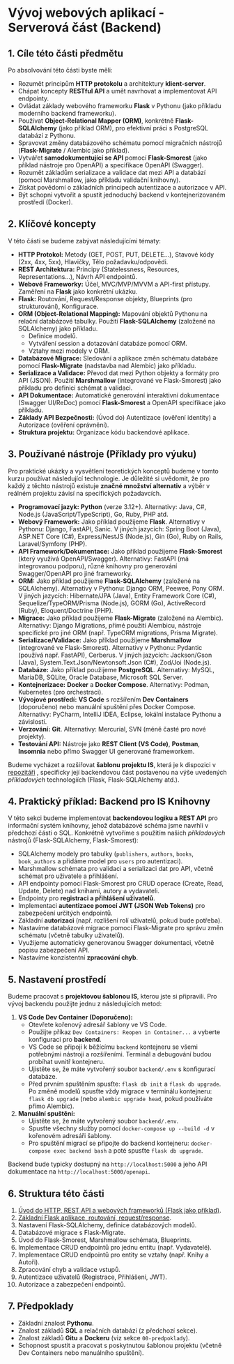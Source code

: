 # Vývoj webových aplikací - Serverová část (Backend)

## 1. Cíle této části předmětu

Po absolvování této části byste měli:

* Rozumět principům **HTTP protokolu** a architektury **klient-server**.
* Chápat koncepty **RESTful API** a umět navrhovat a implementovat API endpointy.
* Ovládat základy webového frameworku **Flask** v Pythonu (jako příkladu moderního backend frameworku).
* Používat **Object-Relational Mapper (ORM)**, konkrétně **Flask-SQLAlchemy** (jako příklad ORM), pro efektivní práci s PostgreSQL databází z Pythonu.
* Spravovat změny databázového schématu pomocí migračních nástrojů (**Flask-Migrate** / Alembic jako příklad).
* Vytvářet **samodokumentující se API** pomocí **Flask-Smorest** (jako příklad nástroje pro OpenAPI) a specifikace OpenAPI (Swagger).
* Rozumět základům serializace a validace dat mezi API a databází (pomocí Marshmallow, jako příkladu validační knihovny).
* Získat povědomí o základních principech autentizace a autorizace v API.
* Být schopni vytvořit a spustit jednoduchý backend v kontejnerizovaném prostředí (Docker).

## 2. Klíčové koncepty

V této části se budeme zabývat následujícími tématy:

* **HTTP Protokol:** Metody (GET, POST, PUT, DELETE...), Stavové kódy (2xx, 4xx, 5xx), Hlavičky, Tělo požadavku/odpovědi.
* **REST Architektura:** Principy (Statelessness, Resources, Representations...), Návrh API endpointů.
* **Webové Frameworky:** Účel, MVC/MVP/MVVM a API-first přístupy. Zaměření na **Flask** jako konkrétní ukázku.
* **Flask:** Routování, Request/Response objekty, Blueprints (pro strukturování), Konfigurace.
* **ORM (Object-Relational Mapping):** Mapování objektů Pythonu na relační databázové tabulky. Použití **Flask-SQLAlchemy** (založené na SQLAlchemy) jako příkladu.
    * Definice modelů.
    * Vytváření session a dotazování databáze pomocí ORM.
    * Vztahy mezi modely v ORM.
* **Databázové Migrace:** Sledování a aplikace změn schématu databáze pomocí **Flask-Migrate** (nadstavba nad Alembic) jako příkladu.
* **Serializace a Validace:** Převod dat mezi Python objekty a formáty pro API (JSON). Použití **Marshmallow** (integrované ve Flask-Smorest) jako příkladu pro definici schémat a validaci.
* **API Dokumentace:** Automatické generování interaktivní dokumentace (Swagger UI/ReDoc) pomocí **Flask-Smorest** a OpenAPI specifikace jako příkladu.
* **Základy API Bezpečnosti:** (Úvod do) Autentizace (ověření identity) a Autorizace (ověření oprávnění).
* **Struktura projektu:** Organizace kódu backendové aplikace.

## 3. Používané nástroje (Příklady pro výuku)

Pro praktické ukázky a vysvětlení teoretických konceptů budeme v tomto kurzu používat následující technologie. Je důležité si uvědomit, že pro každý z těchto nástrojů existuje **značné množství alternativ** a výběr v reálném projektu závisí na specifických požadavcích.

* **Programovací jazyk:** **Python** (verze 3.12+). Alternativy: Java, C#, Node.js (JavaScript/TypeScript), Go, Ruby, PHP atd.
* **Webový Framework:** Jako příklad použijeme **Flask**. Alternativy v Pythonu: Django, FastAPI, Sanic. V jiných jazycích: Spring Boot (Java), ASP.NET Core (C#), Express/NestJS (Node.js), Gin (Go), Ruby on Rails, Laravel/Symfony (PHP).
* **API Framework/Dokumentace:** Jako příklad použijeme **Flask-Smorest** (který využívá OpenAPI/Swagger). Alternativy: FastAPI (má integrovanou podporu), různé knihovny pro generování Swagger/OpenAPI pro jiné frameworky.
* **ORM:** Jako příklad použijeme **Flask-SQLAlchemy** (založené na SQLAlchemy). Alternativy v Pythonu: Django ORM, Peewee, Pony ORM. V jiných jazycích: Hibernate/JPA (Java), Entity Framework Core (C#), Sequelize/TypeORM/Prisma (Node.js), GORM (Go), ActiveRecord (Ruby), Eloquent/Doctrine (PHP).
* **Migrace:** Jako příklad použijeme **Flask-Migrate** (založené na Alembic). Alternativy: Django Migrations, přímé použití Alembicu, nástroje specifické pro jiné ORM (např. TypeORM migrations, Prisma Migrate).
* **Serializace/Validace:** Jako příklad použijeme **Marshmallow** (integrované ve Flask-Smorest). Alternativy v Pythonu: Pydantic (používá např. FastAPI), Cerberus. V jiných jazycích: Jackson/Gson (Java), System.Text.Json/Newtonsoft.Json (C#), Zod/Joi (Node.js).
* **Databáze:** Jako příklad použijeme **PostgreSQL**. Alternativy: MySQL, MariaDB, SQLite, Oracle Database, Microsoft SQL Server.
* **Kontejnerizace:** **Docker** a **Docker Compose**. Alternativy: Podman, Kubernetes (pro orchestraci).
* **Vývojové prostředí:** **VS Code** s rozšířením **Dev Containers** (doporučeno) nebo manuální spuštění přes Docker Compose. Alternativy: PyCharm, IntelliJ IDEA, Eclipse, lokální instalace Pythonu a závislostí.
* **Verzování:** **Git**. Alternativy: Mercurial, SVN (méně časté pro nové projekty).
* **Testování API:** Nástroje jako **REST Client (VS Code)**, **Postman**, **Insomnia** nebo přímo Swagger UI generované frameworkem.

Budeme vycházet a rozšiřovat **šablonu projektu IS**, která je k dispozici v [repozitáři](https://github.com/TomasRacil/vyvoj-IS-sablona) , specificky její backendovou část postavenou na výše uvedených *příkladových* technologiích (Flask, Flask-SQLAlchemy atd.).

## 4. Praktický příklad: Backend pro IS Knihovny

V této sekci budeme implementovat **backendovou logiku a REST API** pro informační systém knihovny, jehož databázové schéma jsme navrhli v předchozí části o SQL. Konkrétně vytvoříme s použitím našich *příkladových* nástrojů (Flask-SQLAlchemy, Flask-Smorest):

* SQLAlchemy modely pro tabulky (`publishers`, `authors`, `books`, `book_authors` a přidáme model pro `users` pro autentizaci).
* Marshmallow schémata pro validaci a serializaci dat pro API, včetně schémat pro uživatele a přihlášení.
* API endpointy pomocí Flask-Smorest pro CRUD operace (Create, Read, Update, Delete) nad knihami, autory a vydavateli.
* Endpointy pro **registraci a přihlášení uživatelů**.
* Implementaci **autentizace pomocí JWT (JSON Web Tokens)** pro zabezpečení určitých endpointů.
* Základní **autorizaci** (např. rozlišení rolí uživatelů, pokud bude potřeba).
* Nastavíme databázové migrace pomocí Flask-Migrate pro správu změn schématu (včetně tabulky uživatelů).
* Využijeme automaticky generovanou Swagger dokumentaci, včetně popisu zabezpečení API.
* Nastavíme konzistentní **zpracování chyb**.

## 5. Nastavení prostředí

Budeme pracovat s **projektovou šablonou IS**, kterou jste si připravili. Pro vývoj backendu použijte jednu z následujících metod:

1.  **VS Code Dev Container (Doporučeno):**
    * Otevřete kořenový adresář šablony ve VS Code.
    * Použijte příkaz `Dev Containers: Reopen in Container...` a vyberte konfiguraci pro **backend**.
    * VS Code se připojí k běžícímu `backend` kontejneru se všemi potřebnými nástroji a rozšířeními. Terminál a debugování budou probíhat uvnitř kontejneru.
    * Ujistěte se, že máte vytvořený soubor `backend/.env` s konfigurací databáze.
    * Před prvním spuštěním spusťte: `flask db init` a `flask db upgrade`. Po změně modelů spusťte vždy migrace v terminálu kontejneru: `flask db upgrade` (nebo `alembic upgrade head`, pokud používáte přímo Alembic).
2.  **Manuální spuštění:**
    * Ujistěte se, že máte vytvořený soubor `backend/.env`.
    * Spusťte všechny služby pomocí `docker-compose up --build -d` v kořenovém adresáři šablony.
    * Pro spuštění migrací se připojte do backend kontejneru: `docker-compose exec backend bash` a poté spusťte `flask db upgrade`.

Backend bude typicky dostupný na `http://localhost:5000` a jeho API dokumentace na `http://localhost:5000/openapi`.

## 6. Struktura této části

1.  [Úvod do HTTP, REST API a webových frameworků (Flask jako příklad)](./01-HTTP-REST-Frameworky/README.md).
2.  [Základní Flask aplikace, routování, request/response](./02-Flask-Basics/README.md).
3.  Nastavení Flask-SQLAlchemy, definice databázových modelů.
4.  Databázové migrace s Flask-Migrate.
5.  Úvod do Flask-Smorest, Marshmallow schémata, Blueprints.
6.  Implementace CRUD endpointů pro jednu entitu (např. Vydavatelé).
7.  Implementace CRUD endpointů pro entity se vztahy (např. Knihy a Autoři).
8.  Zpracování chyb a validace vstupů.
9.  Autentizace uživatelů (Registrace, Přihlášení, JWT).
10. Autorizace a zabezpečení endpointů.


## 7. Předpoklady

* Základní znalost **Pythonu**.
* Znalost základů **SQL** a relačních databází (z předchozí sekce).
* Znalost základů **Gitu** a **Dockeru** (viz sekce `00-predpoklady`).
* Schopnost spustit a pracovat s poskytnutou šablonou projektu (včetně Dev Containers nebo manuálního spuštění).

